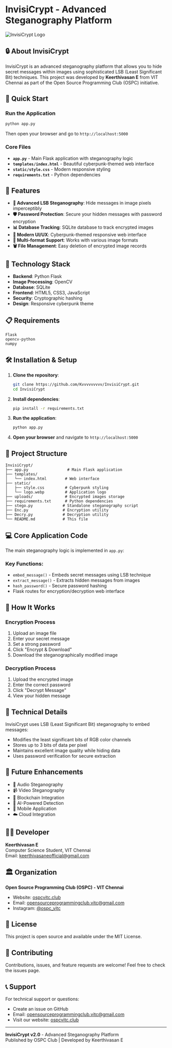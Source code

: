 # InvisiCrypt - Advanced Steganography Platform

![InvisiCrypt Logo](static/logo.webp)

## 🔒 About InvisiCrypt

InvisiCrypt is an advanced steganography platform that allows you to hide secret messages within images using sophisticated LSB (Least Significant Bit) techniques. This project was developed by **Keerthivasan E** from VIT Chennai as part of the Open Source Programming Club (OSPC) initiative.

## 🚀 Quick Start

### Run the Application
```bash
python app.py
```
Then open your browser and go to `http://localhost:5000`

### Core Files
- **`app.py`** - Main Flask application with steganography logic
- **`templates/index.html`** - Beautiful cyberpunk-themed web interface
- **`static/style.css`** - Modern responsive styling
- **`requirements.txt`** - Python dependencies

## 🌟 Features

- **🔐 Advanced LSB Steganography**: Hide messages in image pixels imperceptibly
- **🛡️ Password Protection**: Secure your hidden messages with password encryption
- **📊 Database Tracking**: SQLite database to track encrypted images
- **🎨 Modern UI/UX**: Cyberpunk-themed responsive web interface
- **📱 Multi-format Support**: Works with various image formats
- **🗑️ File Management**: Easy deletion of encrypted image records

## 🚀 Technology Stack

- **Backend**: Python Flask
- **Image Processing**: OpenCV
- **Database**: SQLite
- **Frontend**: HTML5, CSS3, JavaScript
- **Security**: Cryptographic hashing
- **Design**: Responsive cyberpunk theme

## 📋 Requirements

```
Flask
opencv-python
numpy
```

## 🛠️ Installation & Setup

1. **Clone the repository**:
   ```bash
   git clone https://github.com/Kvvvvvvvvv/InvisiCrypt.git
   cd InvisiCrypt
   ```

2. **Install dependencies**:
   ```bash
   pip install -r requirements.txt
   ```

3. **Run the application**:
   ```bash
   python app.py
   ```

4. **Open your browser** and navigate to `http://localhost:5000`

## 📁 Project Structure

```
InvisiCrypt/
├── app.py                 # Main Flask application
├── templates/
│   └── index.html        # Web interface
├── static/
│   ├── style.css         # Cyberpunk styling
│   └── logo.webp         # Application logo
├── uploads/              # Encrypted images storage
├── requirements.txt      # Python dependencies
├── stego.py             # Standalone steganography script
├── Enc.py               # Encryption utility
├── Decry.py             # Decryption utility
└── README.md            # This file
```

## 💻 Core Application Code

The main steganography logic is implemented in `app.py`:

### Key Functions:
- `embed_message()` - Embeds secret messages using LSB technique
- `extract_message()` - Extracts hidden messages from images
- `hash_password()` - Secure password hashing
- Flask routes for encryption/decryption web interface

## 🎯 How It Works

### Encryption Process
1. Upload an image file
2. Enter your secret message
3. Set a strong password
4. Click "Encrypt & Download"
5. Download the steganographically modified image

### Decryption Process
1. Upload the encrypted image
2. Enter the correct password
3. Click "Decrypt Message"
4. View your hidden message

## 🔬 Technical Details

InvisiCrypt uses LSB (Least Significant Bit) steganography to embed messages:
- Modifies the least significant bits of RGB color channels
- Stores up to 3 bits of data per pixel
- Maintains excellent image quality while hiding data
- Uses password verification for secure extraction

## 🌟 Future Enhancements

- 🎵 Audio Steganography
- 📹 Video Steganography  
- 🔐 Blockchain Integration
- 🤖 AI-Powered Detection
- 📱 Mobile Application
- ☁️ Cloud Integration

## 👨‍💻 Developer

**Keerthivasan E**  
Computer Science Student, VIT Chennai  
Email: keerthivasaneofficial@gmail.com

## 🏛️ Organization

**Open Source Programming Club (OSPC) - VIT Chennai**  
- Website: [ospcvitc.club](https://ospcvitc.club/)
- Email: opensourceprogrammingclub.vitc@gmail.com
- Instagram: [@ospc_vitc](https://www.instagram.com/ospc_vitc/)

## 📄 License

This project is open source and available under the MIT License.

## 🤝 Contributing

Contributions, issues, and feature requests are welcome! Feel free to check the issues page.

## 📞 Support

For technical support or questions:
- Create an issue on GitHub
- Email: opensourceprogrammingclub.vitc@gmail.com
- Visit our website: [ospcvitc.club](https://ospcvitc.club/)

---

**InvisiCrypt v2.0** - Advanced Steganography Platform  
Published by OSPC Club | Developed by Keerthivasan E
